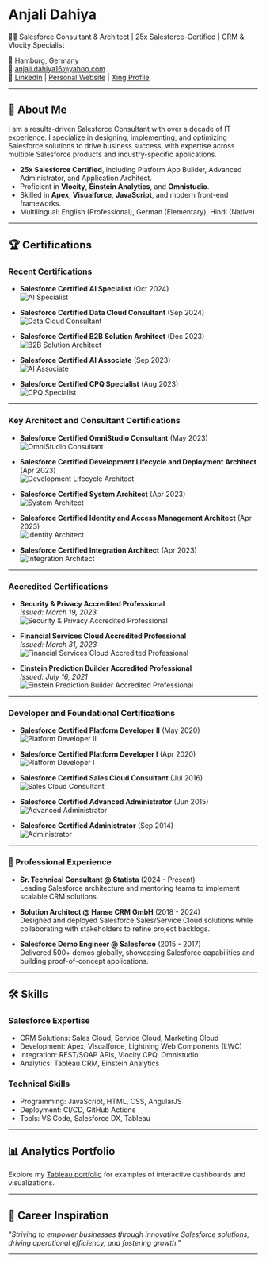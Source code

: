 # Anjali Dahiya
👩‍💻 Salesforce Consultant & Architect | 25x Salesforce-Certified | CRM & Vlocity Specialist

📍 Hamburg, Germany  
📧 [anjali.dahiya16@yahoo.com](mailto:anjali.dahiya16@yahoo.com)  
🔗 [LinkedIn](https://www.linkedin.com/in/anjali16) | [Personal Website](https://www.anjali-dahiya.com) | [Xing Profile](https://www.xing.com/profile/Anjali_Dahiya4)

---

## 🌟 About Me
I am a results-driven Salesforce Consultant with over a decade of IT experience. I specialize in designing, implementing, and optimizing Salesforce solutions to drive business success, with expertise across multiple Salesforce products and industry-specific applications.

- **25x Salesforce Certified**, including Platform App Builder, Advanced Administrator, and Application Architect.
- Proficient in **Vlocity**, **Einstein Analytics**, and **Omnistudio**.
- Skilled in **Apex**, **Visualforce**, **JavaScript**, and modern front-end frameworks.
- Multilingual: English (Professional), German (Elementary), Hindi (Native).

---

## 🏆 Certifications

### **Recent Certifications**
- **Salesforce Certified AI Specialist** (Oct 2024)  
  ![AI Specialist](Badges/AI%20Specialist.png)

- **Salesforce Certified Data Cloud Consultant** (Sep 2024)  
  ![Data Cloud Consultant](Badges/Data%20Cloud%20Consultant.png)

- **Salesforce Certified B2B Solution Architect** (Dec 2023)  
  ![B2B Solution Architect](Badges/B2B%20Solution%20Architect.png)

- **Salesforce Certified AI Associate** (Sep 2023)  
  ![AI Associate](Badges/AI%20Associate.png)

- **Salesforce Certified CPQ Specialist** (Aug 2023)  
  ![CPQ Specialist](Badges/CPQ%20Specialist.png)

---

### **Key Architect and Consultant Certifications**
- **Salesforce Certified OmniStudio Consultant** (May 2023)  
  ![OmniStudio Consultant](Badges/OmniStudio%20Consultant.png)

- **Salesforce Certified Development Lifecycle and Deployment Architect** (Apr 2023)  
  ![Development Lifecycle Architect](Badges/Development%20Lifecycle%20Architect.png)

- **Salesforce Certified System Architect** (Apr 2023)  
  ![System Architect](Badges/System%20Architect.png)

- **Salesforce Certified Identity and Access Management Architect** (Apr 2023)  
  ![Identity Architect](Badges/Identity%20and%20Access%20Management%20Architect.png)

- **Salesforce Certified Integration Architect** (Apr 2023)  
  ![Integration Architect](Badges/Integration%20Architect.png)

---

### **Accredited Certifications**
- **Security & Privacy Accredited Professional**  
  _Issued: March 19, 2023_  
  ![Security & Privacy Accredited Professional](Badges/Security%20and%20Privacy%20Accredited.png)

- **Financial Services Cloud Accredited Professional**  
  _Issued: March 31, 2023_  
  ![Financial Services Cloud Accredited Professional](Badges/Financial%20Services%20Cloud%20Accredited.png)

- **Einstein Prediction Builder Accredited Professional**  
  _Issued: July 16, 2021_  
  ![Einstein Prediction Builder Accredited Professional](Badges/Einstein%20Prediction%20Builder%20Accredited.png)

---

### **Developer and Foundational Certifications**
- **Salesforce Certified Platform Developer II** (May 2020)  
  ![Platform Developer II](Badges/Platform%20Developer%20II.png)

- **Salesforce Certified Platform Developer I** (Apr 2020)  
  ![Platform Developer I](Badges/Platform%20Developer%20I.png)

- **Salesforce Certified Sales Cloud Consultant** (Jul 2016)  
  ![Sales Cloud Consultant](Badges/Sales%20Cloud%20Consultant.png)

- **Salesforce Certified Advanced Administrator** (Jun 2015)  
  ![Advanced Administrator](Badges/Advanced%20Administrator.png)

- **Salesforce Certified Administrator** (Sep 2014)  
  ![Administrator](Badges/Administrator.png)

---

### 💼 Professional Experience
- **Sr. Technical Consultant @ Statista** (2024 - Present)  
  Leading Salesforce architecture and mentoring teams to implement scalable CRM solutions.

- **Solution Architect @ Hanse CRM GmbH** (2018 - 2024)  
  Designed and deployed Salesforce Sales/Service Cloud solutions while collaborating with stakeholders to refine project backlogs.

- **Salesforce Demo Engineer @ Salesforce** (2015 - 2017)  
  Delivered 500+ demos globally, showcasing Salesforce capabilities and building proof-of-concept applications.

---

## 🛠 Skills
### **Salesforce Expertise**
- CRM Solutions: Sales Cloud, Service Cloud, Marketing Cloud  
- Development: Apex, Visualforce, Lightning Web Components (LWC)  
- Integration: REST/SOAP APIs, Vlocity CPQ, Omnistudio  
- Analytics: Tableau CRM, Einstein Analytics  

### **Technical Skills**
- Programming: JavaScript, HTML, CSS, AngularJS  
- Deployment: CI/CD, GitHub Actions  
- Tools: VS Code, Salesforce DX, Tableau  

---

## 📊 Analytics Portfolio
Explore my [Tableau portfolio](https://public.tableau.com/app/profile/anjali.dahiya) for examples of interactive dashboards and visualizations.

---

## 🚀 Career Inspiration
_"Striving to empower businesses through innovative Salesforce solutions, driving operational efficiency, and fostering growth."_

---
